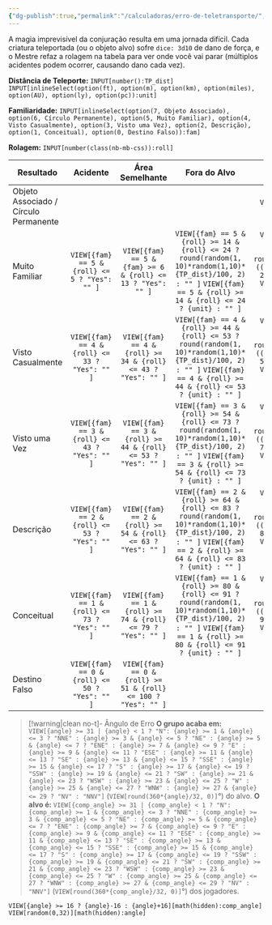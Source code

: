 ```yaml
---
{"dg-publish":true,"permalink":"/calculadoras/erro-de-teletransporte/","created":"2024-08-17T10:43:52.252-03:00","updated":"2024-08-07T16:28:38.053-03:00"}
---
```



A magia imprevisível da conjuração resulta em uma jornada difícil. Cada criatura teleportada (ou o objeto alvo) sofre `dice: 3d10` de dano de força, e o Mestre refaz a rolagem na tabela para ver onde você vai parar (múltiplos acidentes podem ocorrer, causando dano cada vez).

**Distância de Teleporte:** `INPUT[number():TP_dist]` `INPUT[inlineSelect(option(ft), option(m), option(km), option(miles), option(AU), option(ly), option(pc)):unit]`

**Familiaridade:** `INPUT[inlineSelect(option(7, Objeto Associado), option(6, Círculo Permanente), option(5, Muito Familiar), option(4, Visto Casualmente), option(3, Visto uma Vez), option(2, Descrição), option(1, Conceitual), option(0, Destino Falso)):fam]` 

**Rolagem:** `INPUT[number(class(nb-mb-css)):roll]`


| Resultado | Acidente | Área Semelhante | Fora do Alvo | No alvo |
|-|:-:|:-:|:-:|:-:|
| Objeto Associado /<BR />Círculo Permanente | | | | `VIEW[{fam} >= 6 ? "Yes": ""]` |
| Muito Familiar | `VIEW[{fam} == 5 & {roll} <= 5 ? "Yes": "" ]` | `VIEW[{fam} == 5 & {fam} >= 6 & {roll} <= 13 ? "Yes": "" ]` | `VIEW[{fam} == 5 & {roll} >= 14 & {roll} <= 24 ? round(random(1, 10)*random(1,10)*{TP_dist}/100, 2) : "" ]` `VIEW[{fam} == 5 & {roll} >= 14 & {roll} <= 24 ? {unit} : "" ]` | `VIEW[{fam} == 5 & {roll} >= 25 & {roll} <= 100 ? round({TP_dist}/100*((100-{roll})/(100-25))^2, 2) : "" ]` `VIEW[{fam} == 5 & {roll} >= 25 & {roll} <= 100 ? {unit} : "" ]` |
| Visto Casualmente | `VIEW[{fam} == 4 & {roll} <= 33 ? "Yes": "" ]` | `VIEW[{fam} == 4 & {roll} >= 34 & {roll} <= 43 ? "Yes": "" ]` | `VIEW[{fam} == 4 & {roll} >= 44 & {roll} <= 53 ? round(random(1, 10)*random(1,10)*{TP_dist}/100, 2) : "" ]` `VIEW[{fam} == 4 & {roll} >= 44 & {roll} <= 53 ? {unit} : "" ]` | `VIEW[{fam} == 4 & {roll} >= 54 & {roll} <= 100 ? round({TP_dist}/100*((100-{roll})/(100-54))^2, 2) : "" ]` `VIEW[{fam} == 4 & {roll} >= 54 & {roll} <= 100 ? {unit} : "" ]` |
| Visto uma Vez | `VIEW[{fam} == 3 & {roll} <= 43 ? "Yes": "" ]` | `VIEW[{fam} == 3 & {roll} >= 44 & {roll} <= 53 ? "Yes": "" ]` | `VIEW[{fam} == 3 & {roll} >= 54 & {roll} <= 73 ? round(random(1, 10)*random(1,10)*{TP_dist}/100, 2) : "" ]` `VIEW[{fam} == 3 & {roll} >= 54 & {roll} <= 73 ? {unit} : "" ]` | `VIEW[{fam} == 3 & {roll} >= 74 & {roll} <= 100 ? round({TP_dist}/100*((100-{roll})/(100-74))^2, 2) : "" ]` `VIEW[{fam} == 3 & {roll} >= 74 & {roll} <= 100 ? {unit} : "" ]` |
| Descrição | `VIEW[{fam} == 2 & {roll} <= 53 ? "Yes": "" ]` | `VIEW[{fam} == 2 & {roll} >= 54 & {roll} <= 63 ? "Yes": "" ]` | `VIEW[{fam} == 2 & {roll} >= 64 & {roll} <= 83 ? round(random(1, 10)*random(1,10)*{TP_dist}/100, 2) : "" ]` `VIEW[{fam} == 2 & {roll} >= 64 & {roll} <= 83 ? {unit} : "" ]` | `VIEW[{fam} == 2 & {roll} >= 84 & {roll} <= 100 ? round({TP_dist}/100*((100-{roll})/(100-84))^2, 2) : "" ]` `VIEW[{fam} == 2 & {roll} >= 84 & {roll} <= 100 ? {unit} : "" ]` |
| Conceitual | `VIEW[{fam} == 1 & {roll} <= 73 ? "Yes": "" ]` | `VIEW[{fam} == 1 & {roll} >= 74 & {roll} <= 79 ? "Yes": "" ]` | `VIEW[{fam} == 1 & {roll} >= 80 & {roll} <= 91 ? round(random(1, 10)*random(1,10)*{TP_dist}/100, 2) : "" ]` `VIEW[{fam} == 1 & {roll} >= 80 & {roll} <= 91 ? {unit} : "" ]` | `VIEW[{fam} == 1 & {roll} >= 92 & {roll} <= 100 ? round({TP_dist}/100*((100-{roll})/(100-95))^2, 2) : "" ]` `VIEW[{fam} == 1 & {roll} >= 92 & {roll} <= 100 ? {unit} : "" ]` |
| Destino Falso | `VIEW[{fam} == 0 & {roll} <= 50 ? "Yes": "" ]` | `VIEW[{fam} == 0 & {roll} >= 51 & {roll} <= 100 ? "Yes": "" ]` | | |

> [!warning|clean no-t]- Ângulo de Erro
>**O grupo acaba em:** `VIEW[{angle} >= 31 | {angle} < 1 ? "N": {angle} >= 1 & {angle} <= 3 ? "NNE" : {angle} >= 3 & {angle} <= 5 ? "NE" : {angle} >= 5 & {angle} <= 7 ? "ENE" : {angle} >= 7 & {angle} <= 9 ? "E" : {angle} >= 9 & {angle} <= 11 ? "ESE" : {angle} >= 11 & {angle} <= 13 ? "SE" : {angle} >= 13 & {angle} <= 15 ? "SSE" : {angle} >= 15 & {angle} <= 17 ? "S" : {angle} >= 17 & {angle} <= 19 ? "SSW" : {angle} >= 19 & {angle} <= 21 ? "SW" : {angle} >= 21 & {angle} <= 23 ? "WSW" : {angle} >= 23 & {angle} <= 25 ? "W" : {angle} >= 25 & {angle} <= 27 ? "WNW" : {angle} >= 27 & {angle} <= 29 ? "NV" : "NNV"]` (`VIEW[round(360*{angle}/32, 0)]`°) do alvo.
>**O alvo é:** `VIEW[{comp_angle} >= 31 | {comp_angle} < 1 ? "N": {comp_angle} >= 1 & {comp_angle} <= 3 ? "NNE" : {comp_angle} >= 3 & {comp_angle} <= 5 ? "NE" : {comp_angle} >= 5 & {comp_angle} <= 7 ? "ENE" : {comp_angle} >= 7 & {comp_angle} <= 9 ? "E" : {comp_angle} >= 9 & {comp_angle} <= 11 ? "ESE" : {comp_angle} >= 11 & {comp_angle} <= 13 ? "SE" : {comp_angle} >= 13 & {comp_angle} <= 15 ? "SSE" : {comp_angle} >= 15 & {comp_angle} <= 17 ? "S" : {comp_angle} >= 17 & {comp_angle} <= 19 ? "SSW" : {comp_angle} >= 19 & {comp_angle} <= 21 ? "SW" : {comp_angle} >= 21 & {comp_angle} <= 23 ? "WSW" : {comp_angle} >= 23 & {comp_angle} <= 25 ? "W" : {comp_angle} >= 25 & {comp_angle} <= 27 ? "WNW" : {comp_angle} >= 27 & {comp_angle} <= 29 ? "NV" : "NNV"]` (`VIEW[round(360*{comp_angle}/32, 0)]`°) dos jogadores.

`VIEW[{angle} >= 16 ? {angle}-16 : {angle}+16][math(hidden):comp_angle]`
`VIEW[random(0,32)][math(hidden):angle]`

